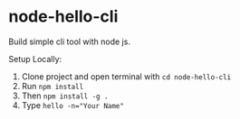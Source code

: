 # node-hello-cli

Build simple cli tool with node js.

Setup Locally:

1. Clone project and open terminal with `cd node-hello-cli`
2. Run `npm install`
3. Then `npm install -g .`
4. Type `hello -n="Your Name"`